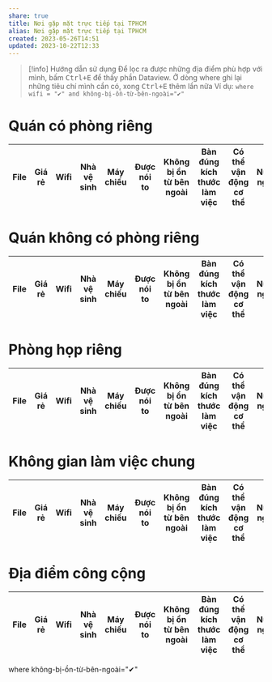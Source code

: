 ```yaml
---
share: true
title: Nơi gặp mặt trực tiếp tại TPHCM
alias: Nơi gặp mặt trực tiếp tại TPHCM
created: 2023-05-26T14:51
updated: 2023-10-22T12:33
---
```


> [!info] Hướng dẫn sử dụng
> Để lọc ra được những địa điểm phù hợp với mình, bấm <kbd>Ctrl+E</kbd> để thấy phần Dataview. Ở dòng where ghi lại những tiêu chí mình cần có, xong <kbd>Ctrl+E</kbd> thêm lần nữa
> Ví dụ:
> `where wifi = "✔" and không-bị-ồn-từ-bên-ngoài="✔" `

# Quán có phòng riêng
| File | Giá rẻ | Wifi | Nhà vệ sinh | Máy chiếu | Được nói to | Không bị ồn từ bên ngoài | Bàn đúng kích thước làm việc | Có thể vận động cơ thể | Nước ngon | Gần trung tâm | Ở lại tới 23h | Không gian tạo cảm hứng | Có loa mic |
| ---- | ------ | ---- | ----------- | --------- | ----------- | ------------------------ | ---------------------------- | ---------------------- | --------- | ------------- | ------------- | ----------------------- | ---------- |

# Quán không có phòng riêng
| File | Giá rẻ | Wifi | Nhà vệ sinh | Máy chiếu | Được nói to | Không bị ồn từ bên ngoài | Bàn đúng kích thước làm việc | Có thể vận động cơ thể | Nước ngon | Gần trung tâm | Ở lại tới 23h | Không gian tạo cảm hứng | Có loa mic |
| ---- | ------ | ---- | ----------- | --------- | ----------- | ------------------------ | ---------------------------- | ---------------------- | --------- | ------------- | ------------- | ----------------------- | ---------- |

# Phòng họp riêng
| File | Giá rẻ | Wifi | Nhà vệ sinh | Máy chiếu | Được nói to | Không bị ồn từ bên ngoài | Bàn đúng kích thước làm việc | Có thể vận động cơ thể | Nước ngon | Gần trung tâm | Ở lại tới 23h | Không gian tạo cảm hứng | Có loa mic |
| ---- | ------ | ---- | ----------- | --------- | ----------- | ------------------------ | ---------------------------- | ---------------------- | --------- | ------------- | ------------- | ----------------------- | ---------- |

# Không gian làm việc chung
| File | Giá rẻ | Wifi | Nhà vệ sinh | Máy chiếu | Được nói to | Không bị ồn từ bên ngoài | Bàn đúng kích thước làm việc | Có thể vận động cơ thể | Nước ngon | Gần trung tâm | Ở lại tới 23h | Không gian tạo cảm hứng | Có loa mic |
| ---- | ------ | ---- | ----------- | --------- | ----------- | ------------------------ | ---------------------------- | ---------------------- | --------- | ------------- | ------------- | ----------------------- | ---------- |

# Địa điểm công cộng
| File | Giá rẻ | Wifi | Nhà vệ sinh | Máy chiếu | Được nói to | Không bị ồn từ bên ngoài | Bàn đúng kích thước làm việc | Có thể vận động cơ thể | Nước ngon | Gần trung tâm | Ở lại tới 23h | Không gian tạo cảm hứng | Có loa mic |
| ---- | ------ | ---- | ----------- | --------- | ----------- | ------------------------ | ---------------------------- | ---------------------- | --------- | ------------- | ------------- | ----------------------- | ---------- |

where không-bị-ồn-từ-bên-ngoài="✔" 
